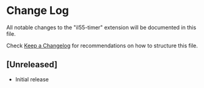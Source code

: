 # Change Log

All notable changes to the "il55-timer" extension will be documented in this file.

Check [Keep a Changelog](http://keepachangelog.com/) for recommendations on how to structure this file.

## [Unreleased]

- Initial release
